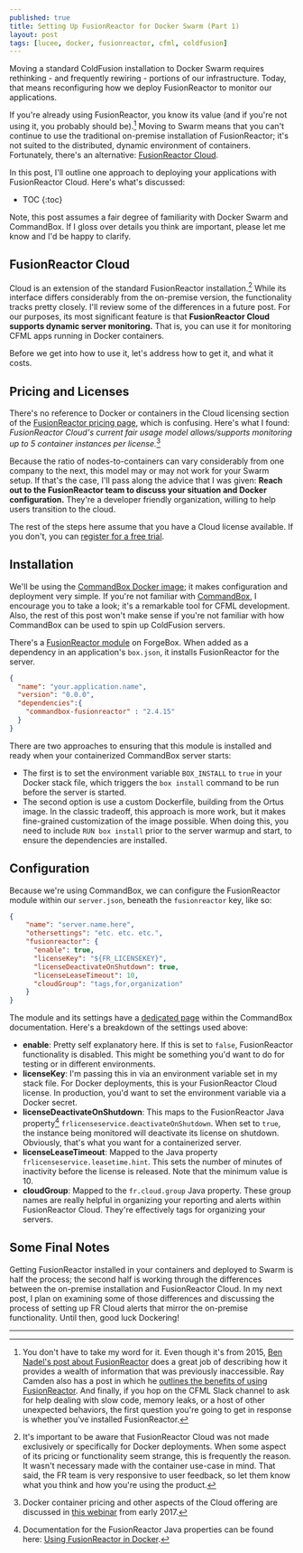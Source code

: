 ```yaml
---
published: true
title: Setting Up FusionReactor for Docker Swarm (Part 1)
layout: post
tags: [lucee, docker, fusionreactor, cfml, coldfusion]
---
```

Moving a standard ColdFusion installation to Docker Swarm requires rethinking - and frequently rewiring - portions of our infrastructure. Today, that means reconfiguring how we deploy FusionReactor to monitor our applications.
<!--more-->

If you're already using FusionReactor, you know its value (and if you're not using it, you probably should be).[^1] Moving to Swarm means that you can't continue to use the traditional on-premise installation of FusionReactor; it's not suited to the distributed, dynamic environment of containers. Fortunately, there's an alternative:  [FusionReactor Cloud](https://www.fusion-reactor.com/fusionreactor-cloud/).

In this post, I'll outline one approach to deploying your applications with FusionReactor Cloud.
Here's what's discussed:

* TOC
{:toc}

Note, this post assumes a fair degree of familiarity with Docker Swarm and CommandBox. If I gloss over details you think are important, please let me know and I'd be happy to clarify.

## FusionReactor Cloud

Cloud is an extension of the standard FusionReactor installation.[^2] While its interface differs considerably from the on-premise version, the functionality tracks pretty closely. I'll review some of the differences in a future post. For our purposes, its most significant feature is that **FusionReactor Cloud supports dynamic server monitoring.** That is, you can use it for monitoring CFML apps running in Docker containers.

Before we get into how to use it, let's address how to get it, and what it costs.

## Pricing and Licenses

There's no reference to Docker or containers in the Cloud licensing section of the  [FusionReactor pricing page](https://www.fusion-reactor.com/pricing/), which is confusing. Here's what I found: *FusionReactor Cloud's current fair usage model allows/supports monitoring up to 5 container instances per license.*[^3]

Because the ratio of nodes-to-containers can vary considerably from one company to the next, this model may or may not work for your Swarm setup. If that's the case, I'll pass along the advice that I was given: **Reach out to the FusionReactor team to discuss your situation and Docker configuration.** They're a developer friendly organization, willing to help users transition to the cloud.

The rest of the steps here assume that you have a Cloud license available. If you don't, you can [register for a free trial](https://app.fusionreactor.io/auth/register).

## Installation

We'll be using the [CommandBox Docker image](https://hub.docker.com/r/ortussolutions/commandbox/); it makes configuration and deployment very simple. If you're not familiar with [CommandBox](https://commandbox.ortusbooks.com/), I encourage you to take a look; it's a remarkable tool for CFML development. Also, the rest of this post won't make sense if you're not familiar with how CommandBox can be used to spin up ColdFusion servers.

There's a [FusionReactor module](https://forgebox.io/view/commandbox-fusionreactor) on ForgeBox. When added as a dependency in an application's `box.json`, it installs FusionReactor for the server.

```json
{
  "name": "your.application.name",
  "version": "0.0.0",
  "dependencies":{
    "commandbox-fusionreactor" : "2.4.15"
  }
}
```

There are two approaches to ensuring that this module is installed and ready when your containerized CommandBox server starts:

* The first is to set the environment variable `BOX_INSTALL` to `true` in your Docker stack file, which triggers the `box install` command to be run before the server is started.
* The second option is use a custom Dockerfile, building from the Ortus image. In the classic tradeoff, this approach is more work, but it makes fine-grained customization of the image possible. When doing this, you need to include `RUN box install` prior to the server warmup and start, to ensure the dependencies are installed.

## Configuration

Because we're using CommandBox, we can configure the FusionReactor module within our `server.json`, beneath the `fusionreactor` key, like so:

```json
{
    "name": "server.name.here",
    "othersettings": "etc. etc. etc.",
    "fusionreactor": {
      "enable": true,
      "licenseKey": "${FR_LICENSEKEY}",
      "licenseDeactivateOnShutdown": true,
      "licenseLeaseTimeout": 10,
      "cloudGroup": "tags,for,organization"
    }
}
```

The module and its settings have a [dedicated page](https://commandbox.ortusbooks.com/embedded-server/fusionreactor) within the CommandBox documentation. Here's a breakdown of the settings used above:

* **enable**: Pretty self explanatory here. If this is set to `false`, FusionReactor functionality is disabled. This might be something you'd want to do for testing or in different environments.
* **licenseKey**: I'm passing this in via an environment variable set in my stack file. For Docker deployments, this is your FusionReactor Cloud license. In production, you'd want to set the environment variable via a Docker secret.
* **licenseDeactivateOnShutdown**: This maps to the FusionReactor Java property[^4] `frlicenseservice.deactivateOnShutdown`. When set to `true`, the instance being monitored will deactivate its license on shutdown. Obviously, that's what you want for a containerized server.
* **licenseLeaseTimeout**: Mapped to the Java property `frlicenseservice.leasetime.hint`. This sets the number of minutes of inactivity before the license is released. Note that the minimum value is 10.
* **cloudGroup**: Mapped to the `fr.cloud.group` Java property. These group names are really helpful in organizing your reporting and alerts within FusionReactor Cloud. They're effectively tags for organizing your servers.

## Some Final Notes

Getting FusionReactor installed in your containers and deployed to Swarm is half the process; the second half is working through the differences between the on-premise installation and FusionReactor Cloud. In my next post, I plan on examining some of those differences and discussing the process of setting up FR Cloud alerts that mirror the on-premise functionality. Until then, good luck Dockering!

___
[^1]: You don't have to take my word for it. Even though it's from 2015, [Ben Nadel's post about FusionReactor](https://www.bennadel.com/blog/2866-fusionreactor-offers-excellent-insight-into-java-and-coldfusion-server-performance.htm) does a great job of describing how it provides a wealth of information that was previously inaccessible. Ray Camden also has a post in which he [outlines the benefits of using FusionReactor](https://www.raymondcamden.com/2017/04/12/fusionreactor-still-the-best-for-coldfusion). And finally, if you hop on the CFML Slack channel to ask for help dealing with slow code, memory leaks, or a host of other unexpected behaviors, the first question you're going to get in response is whether you've installed FusionReactor.
[^2]: It's important to be aware that FusionReactor Cloud was not made exclusively or specifically for Docker deployments. When some aspect of its pricing or functionality seem strange, this is frequently the reason. It wasn't necessary made with the container use-case in mind. That said, the FR team is very responsive to user feedback, so let them know what you think and how you're using the product.
[^3]: Docker container pricing and other aspects of the Cloud offering are discussed in [this webinar](https://www.fusion-reactor.com/webinar/fusionreactor-cloud/) from early 2017.
[^4]: Documentation for the FusionReactor Java properties can be found here: [Using FusionReactor in Docker](https://docs.fusion-reactor.com/display/FR74/Using+FusionReactor+in+Docker).